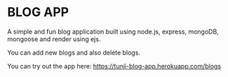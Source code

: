# BLOG APP

A simple and fun blog application built using node.js, express, mongoDB, mongoose and render using ejs.

You can add new blogs and also delete blogs.

You can try out the app here: https://tunji-blog-app.herokuapp.com/blogs